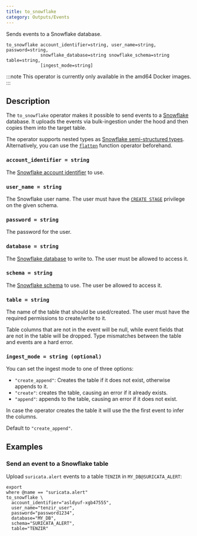 ```yaml
---
title: to_snowflake
category: Outputs/Events
---
```


Sends events to a Snowflake database.

```tql
to_snowflake account_identifier=string, user_name=string, password=string,
             snowflake_database=string snowflake_schema=string table=string,
             [ingest_mode=string]
```

:::note
This operator is currently only available in the amd64 Docker images.
:::

## Description

The `to_snowflake` operator makes it possible to send events to a
[Snowflake](https://www.snowflake.com/) database. It uploads the events via
bulk-ingestion under the hood and then copies them into the target table.

The operator supports nested types as [Snowflake semi-structured
types](https://docs.snowflake.com/en/sql-reference/data-types-semistructured).
Alternatively, you can use the [`flatten`](/reference/functions/flatten) function
operator beforehand.

### `account_identifier = string`

The [Snowflake account
identifier](https://docs.snowflake.com/en/user-guide/admin-account-identifier)
to use.

### `user_name = string`

The Snowflake user name. The user must have the [`CREATE
STAGE`](https://docs.snowflake.com/en/sql-reference/sql/create-stage#access-control-requirements)
privilege on the given schema.

### `password = string`

The password for the user.

### `database = string`

The [Snowflake database](https://docs.snowflake.com/en/sql-reference/ddl-database)
to write to. The user must be allowed to access it.

### `schema = string`

The [Snowflake schema](https://docs.snowflake.com/en/sql-reference/ddl-database)
to use. The user be allowed to access it.

### `table = string`

The name of the table that should be used/created. The user must have the required
permissions to create/write to it.

Table columns that are not in the event will be null, while event fields that
are not in the table will be dropped. Type mismatches between the table and
events are a hard error.

### `ingest_mode = string (optional)`

You can set the ingest mode to one of three options:

- `"create_append"`: Creates the table if it does not exist, otherwise
  appends to it.
- `"create"`: creates the table, causing an error if it already exists.
- `"append"`: appends to the table, causing an error if it does not exist.

In case the operator creates the table it will use the the first event to infer
the columns.

Default to `"create_append"`.

## Examples

### Send an event to a Snowflake table

Upload `suricata.alert` events to a table `TENZIR` in `MY_DB@SURICATA_ALERT`:

```tql
export
where @name == "suricata.alert"
to_snowflake \
  account_identifier="asldyuf-xgb47555",
  user_name="tenzir_user",
  password="password1234",
  database="MY_DB",
  schema="SURICATA_ALERT",
  table="TENZIR"
```
